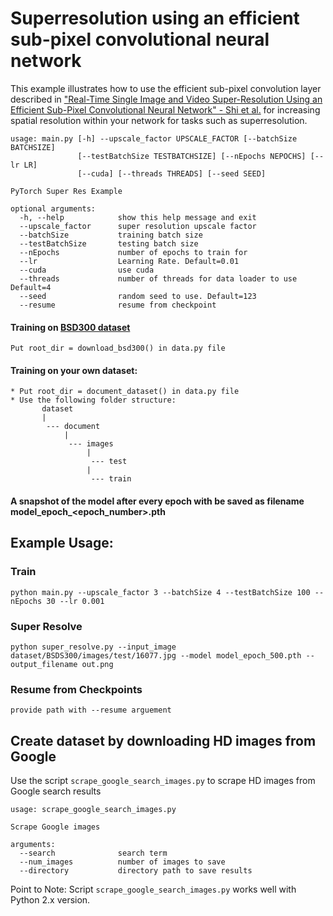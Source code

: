 # Superresolution using an efficient sub-pixel convolutional neural network

This example illustrates how to use the efficient sub-pixel convolution layer described in  ["Real-Time Single Image and Video Super-Resolution Using an Efficient Sub-Pixel Convolutional Neural Network" - Shi et al.](https://arxiv.org/abs/1609.05158) for increasing spatial resolution within your network for tasks such as superresolution.

```
usage: main.py [-h] --upscale_factor UPSCALE_FACTOR [--batchSize BATCHSIZE]
               [--testBatchSize TESTBATCHSIZE] [--nEpochs NEPOCHS] [--lr LR]
               [--cuda] [--threads THREADS] [--seed SEED]

PyTorch Super Res Example

optional arguments:
  -h, --help            show this help message and exit
  --upscale_factor      super resolution upscale factor
  --batchSize           training batch size
  --testBatchSize       testing batch size
  --nEpochs             number of epochs to train for
  --lr                  Learning Rate. Default=0.01
  --cuda                use cuda
  --threads             number of threads for data loader to use Default=4
  --seed                random seed to use. Default=123
  --resume              resume from checkpoint
```

#### Training on [BSD300 dataset](https://www2.eecs.berkeley.edu/Research/Projects/CS/vision/bsds/)

	Put root_dir = download_bsd300() in data.py file

#### Training on your own dataset:

	* Put root_dir = document_dataset() in data.py file
	* Use the following folder structure:
		   dataset
		   |
		    --- document
		        |
		         --- images
		             |
		              --- test
		             |
		              --- train 


#### A snapshot of the model after every epoch with be saved as filename model_epoch_<epoch_number>.pth

## Example Usage:
 
### Train

`python main.py --upscale_factor 3 --batchSize 4 --testBatchSize 100 --nEpochs 30 --lr 0.001`

### Super Resolve

`python super_resolve.py --input_image dataset/BSDS300/images/test/16077.jpg --model model_epoch_500.pth --output_filename out.png`

### Resume from Checkpoints

`provide path with --resume arguement`

## Create dataset by downloading HD images from Google

Use the script `scrape_google_search_images.py` to scrape HD images from Google search results

```
usage: scrape_google_search_images.py 

Scrape Google images

arguments:
  --search              search term
  --num_images          number of images to save
  --directory           directory path to save results
```

Point to Note: Script `scrape_google_search_images.py` works well with Python 2.x version.